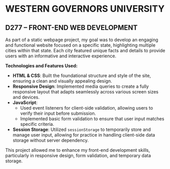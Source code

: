 # WESTERN GOVERNORS UNIVERSITY 
## D277 – FRONT-END WEB DEVELOPMENT

As part of a static webpage project, my goal was to develop an engaging and functional website focused on a specific state, highlighting multiple cities within that state. Each city featured unique facts and details to provide users with an informative and interactive experience.

**Technologies and Features Used:**

- **HTML & CSS**: Built the foundational structure and style of the site, ensuring a clean and visually appealing design.
- **Responsive Design**: Implemented media queries to create a fully responsive layout that adapts seamlessly across various screen sizes and devices.
- **JavaScript**:
  - Used event listeners for client-side validation, allowing users to verify their input before submission.
  - Implemented basic form validation to ensure that user input matches specific criteria.
- **Session Storage**: Utilized `sessionStorage` to temporarily store and manage user input, allowing for practice in handling client-side data storage without server dependency.

This project allowed me to enhance my front-end development skills, particularly in responsive design, form validation, and temporary data storage.
